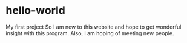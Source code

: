# hello-world
My first project 
So I am new to this website and hope to get wonderful insight with this program. Also, I am hoping of meeting new people. 
